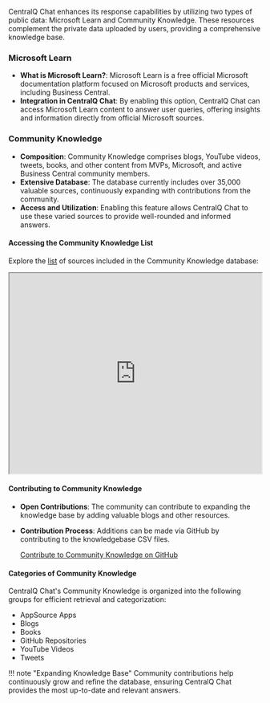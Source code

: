CentralQ Chat enhances its response capabilities by utilizing two types of public data: Microsoft Learn and Community Knowledge. These resources complement the private data uploaded by users, providing a comprehensive knowledge base.

### Microsoft Learn

- **What is Microsoft Learn?**: Microsoft Learn is a free official Microsoft documentation platform focused on Microsoft products and services, including Business Central.
- **Integration in CentralQ Chat**: By enabling this option, CentralQ Chat can access Microsoft Learn content to answer user queries, offering insights and information directly from official Microsoft sources.

### Community Knowledge

- **Composition**: Community Knowledge comprises blogs, YouTube videos, tweets, books, and other content from MVPs, Microsoft, and active Business Central community members.
- **Extensive Database**: The database currently includes over 35,000 valuable sources, continuously expanding with contributions from the community.
- **Access and Utilization**: Enabling this feature allows CentralQ Chat to use these varied sources to provide well-rounded and informed answers.

#### Accessing the Community Knowledge List

Explore the [list](https://www.centralq.ai/kb) of sources included in the Community Knowledge database:

<iframe src="https://www.centralq.ai/kb" width="100%" height="400px"></iframe>

#### Contributing to Community Knowledge

- **Open Contributions**: The community can contribute to expanding the knowledge base by adding valuable blogs and other resources.
- **Contribution Process**: Additions can be made via GitHub by contributing to the knowledgebase CSV files.

    [Contribute to Community Knowledge on GitHub](https://github.com/DmitryKatson/centralQ-ai)

#### Categories of Community Knowledge

CentralQ Chat's Community Knowledge is organized into the following groups for efficient retrieval and categorization:

- AppSource Apps
- Blogs
- Books
- GitHub Repositories
- YouTube Videos
- Tweets

!!! note "Expanding Knowledge Base"
    Community contributions help continuously grow and refine the database, ensuring CentralQ Chat provides the most up-to-date and relevant answers.
